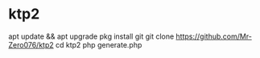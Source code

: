 # ktp2



apt update && apt upgrade
pkg install git 
git clone https://github.com/Mr-Zero076/ktp2
cd ktp2
php generate.php
